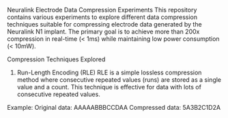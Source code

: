 Neuralink Electrode Data Compression Experiments
This repository contains various experiments to explore different data compression techniques suitable for compressing electrode data generated by the Neuralink N1 implant. The primary goal is to achieve more than 200x compression in real-time (< 1ms) while maintaining low power consumption (< 10mW).

Compression Techniques Explored
1. Run-Length Encoding (RLE)
RLE is a simple lossless compression method where consecutive repeated values (runs) are stored as a single value and a count. This technique is effective for data with lots of consecutive repeated values.

Example:
Original data: AAAAABBBCCDAA
Compressed data: 5A3B2C1D2A
